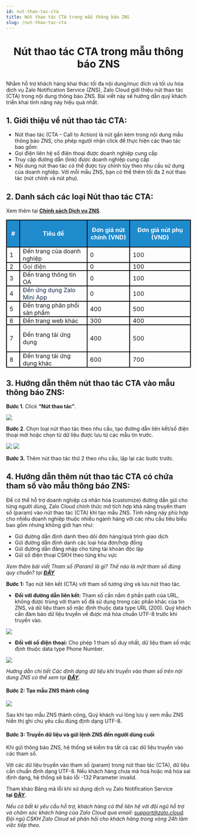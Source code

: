 ```yaml
---
id: nut-thao-tac-cta
title: Nút thao tác CTA trong mẫu thông báo ZNS
slug: /nut-thao-tac-cta
---
```


# <p align ="center">Nút thao tác CTA trong mẫu thông báo ZNS</p>

Nhằm hỗ trợ khách hàng khai thác tối đa nội dung/mục đích và tối ưu hóa dịch vụ Zalo Notification Service (ZNS), Zalo Cloud giới thiệu nút thao tác (CTA) trong nội dung thông báo ZNS. Bài viết này sẽ hướng dẫn quý khách triển khai tính năng này hiệu quả nhất.

## 1. Giới thiệu về nút thao tác CTA:

- Nút thao tác (CTA – Call to Action) là nút gắn kèm trong nội dung mẫu thông báo ZNS, cho phép người nhận click để thực hiện các thao tác bao gồm:
- Gọi điện liên hệ số điện thoại được doanh nghiệp cung cấp
- Truy cập đường dẫn (link) được doanh nghiệp cung cấp
- Nội dung nút thao tác có thể được tùy chỉnh tùy theo nhu cầu sử dụng của doanh nghiệp. Với mỗi mẫu ZNS, bạn có thể thêm tối đa 2 nút thao tác (nút chính và nút phụ).

## 2. Danh sách các loại Nút thao tác CTA:

Xem thêm tại [**Chính sách Dịch vụ ZNS**](https://zalo.cloud/terms).

<div class="table" align="center">
    <table class="ck-table-resized"><colgroup><col style="width:7.24%;"><col style="width:36.49%;"><col style="width:23.25%;"><col style="width:33.02%;"></colgroup><tbody><tr><td style="background-color:#1E8BCD;border:1.5pt solid black;height:15.0pt;padding:0in 5.4pt;width:35.25pt;"><p style="margin-left:0in;text-align:center;"><span style="color:white;"><strong>#</strong></span></p></td><td style="background-color:#1E8BCD;border-bottom-style:solid;border-color:black;border-left-style:none;border-right-style:solid;border-top-style:solid;border-width:1.5pt;height:15.0pt;padding:0in 5.4pt;width:158.55pt;"><p style="margin-left:0in;text-align:center;"><span style="color:white;"><strong>Tiêu đề</strong></span></p></td><td style="background-color:#1E8BCD;border-bottom-style:solid;border-color:black;border-left-style:none;border-right-style:solid;border-top-style:solid;border-width:1.5pt;height:15.0pt;padding:0in 5.4pt;width:81.95pt;"><p style="margin-left:0in;text-align:center;"><span style="color:white;"><strong>Đơn giá nút chính (VND)</strong></span></p></td><td style="background-color:#1E8BCD;border-bottom-style:solid;border-color:black;border-left-style:none;border-right-style:solid;border-top-style:solid;border-width:1.5pt;height:15.0pt;padding:0in 5.4pt;width:1.5in;"><p style="margin-left:0in;text-align:center;"><span style="color:white;"><strong>Đơn giá nút phụ (VND)</strong></span></p></td></tr><tr><td style="border-bottom-style:solid;border-color:black;border-left-style:solid;border-right-style:solid;border-top-style:none;border-width:1.5pt;height:15.0pt;padding:0in 5.4pt;width:35.25pt;">1</td><td style="border-bottom:1.5pt solid black;border-left-style:none;border-right:1.5pt solid black;border-top-style:none;height:15.0pt;padding:0in 5.4pt;width:158.55pt;">Đến trang của doanh nghiệp</td><td style="border-bottom:1.5pt solid black;border-left-style:none;border-right:1.5pt solid black;border-top-style:none;height:15.0pt;padding:0in 5.4pt;width:81.95pt;">0</td><td style="border-bottom:1.5pt solid black;border-left-style:none;border-right:1.5pt solid black;border-top-style:none;height:15.0pt;padding:0in 5.4pt;width:1.5in;">100</td></tr><tr><td style="border-bottom-style:solid;border-color:black;border-left-style:solid;border-right-style:solid;border-top-style:none;border-width:1.5pt;height:15.0pt;padding:0in 5.4pt;width:35.25pt;">2</td><td style="border-bottom:1.5pt solid black;border-left-style:none;border-right:1.5pt solid black;border-top-style:none;height:15.0pt;padding:0in 5.4pt;width:158.55pt;"><span style="color:#37352F;">Gọi điện</span></td><td style="border-bottom:1.5pt solid black;border-left-style:none;border-right:1.5pt solid black;border-top-style:none;height:15.0pt;padding:0in 5.4pt;width:81.95pt;">0</td><td style="border-bottom:1.5pt solid black;border-left-style:none;border-right:1.5pt solid black;border-top-style:none;height:15.0pt;padding:0in 5.4pt;width:1.5in;">100</td></tr><tr><td style="border-bottom-style:solid;border-color:black;border-left-style:solid;border-right-style:solid;border-top-style:none;border-width:1.5pt;height:15.0pt;padding:0in 5.4pt;width:35.25pt;">3</td><td style="border-bottom:1.5pt solid black;border-left-style:none;border-right:1.5pt solid black;border-top-style:none;height:15.0pt;padding:0in 5.4pt;width:158.55pt;">Đến trang thông tin OA</td><td style="border-bottom:1.5pt solid black;border-left-style:none;border-right:1.5pt solid black;border-top-style:none;height:15.0pt;padding:0in 5.4pt;width:81.95pt;">0</td><td style="border-bottom:1.5pt solid black;border-left-style:none;border-right:1.5pt solid black;border-top-style:none;height:15.0pt;padding:0in 5.4pt;width:1.5in;">100</td></tr><tr><td style="border-bottom-style:solid;border-color:black;border-left-style:solid;border-right-style:solid;border-top-style:none;border-width:1.5pt;height:15.0pt;padding:0in 5.4pt;width:35.25pt;">4</td><td style="border-bottom:1.5pt solid black;border-left-style:none;border-right:1.5pt solid black;border-top-style:none;height:15.0pt;padding:0in 5.4pt;width:158.55pt;"><span style="color:#172B4D;">Đến ứng dụng Zalo Mini App</span></td><td style="border-bottom:1.5pt solid black;border-left-style:none;border-right:1.5pt solid black;border-top-style:none;height:15.0pt;padding:0in 5.4pt;width:81.95pt;">0</td><td style="border-bottom:1.5pt solid black;border-left-style:none;border-right:1.5pt solid black;border-top-style:none;height:15.0pt;padding:0in 5.4pt;width:1.5in;">100</td></tr><tr><td style="border-bottom-style:solid;border-color:black;border-left-style:solid;border-right-style:solid;border-top-style:none;border-width:1.5pt;height:15.0pt;padding:0in 5.4pt;width:35.25pt;">5</td><td style="border-bottom:1.5pt solid black;border-left-style:none;border-right:1.5pt solid black;border-top-style:none;height:15.0pt;padding:0in 5.4pt;width:158.55pt;">Đến trang phân phối sản phẩm</td><td style="border-bottom:1.5pt solid black;border-left-style:none;border-right:1.5pt solid black;border-top-style:none;height:15.0pt;padding:0in 5.4pt;width:81.95pt;">400</td><td style="border-bottom:1.5pt solid black;border-left-style:none;border-right:1.5pt solid black;border-top-style:none;height:15.0pt;padding:0in 5.4pt;width:1.5in;">500</td></tr><tr><td style="border-bottom-style:solid;border-color:black;border-left-style:solid;border-right-style:solid;border-top-style:none;border-width:1.5pt;height:15.0pt;padding:0in 5.4pt;width:35.25pt;">6</td><td style="border-bottom:1.5pt solid black;border-left-style:none;border-right:1.5pt solid black;border-top-style:none;height:15.0pt;padding:0in 5.4pt;width:158.55pt;">Đến trang web khác</td><td style="border-bottom:1.5pt solid black;border-left-style:none;border-right:1.5pt solid black;border-top-style:none;height:15.0pt;padding:0in 5.4pt;width:81.95pt;">300</td><td style="border-bottom:1.5pt solid black;border-left-style:none;border-right:1.5pt solid black;border-top-style:none;height:15.0pt;padding:0in 5.4pt;width:1.5in;">400</td></tr><tr><td style="border-bottom-style:solid;border-color:black;border-left-style:solid;border-right-style:solid;border-top-style:none;border-width:1.5pt;height:15.0pt;padding:0in 5.4pt;width:35.25pt;">7</td><td style="border-bottom:1.5pt solid black;border-left-style:none;border-right:1.5pt solid black;border-top-style:none;height:15.0pt;padding:0in 5.4pt;width:158.55pt;"><p style="margin-left:0in;">Đến trang tải ứng dụng</p></td><td style="border-bottom:1.5pt solid black;border-left-style:none;border-right:1.5pt solid black;border-top-style:none;height:15.0pt;padding:0in 5.4pt;width:81.95pt;">400</td><td style="border-bottom:1.5pt solid black;border-left-style:none;border-right:1.5pt solid black;border-top-style:none;height:15.0pt;padding:0in 5.4pt;width:1.5in;">500</td></tr><tr><td style="border-bottom-style:solid;border-color:black;border-left-style:solid;border-right-style:solid;border-top-style:none;border-width:1.5pt;height:15.0pt;padding:0in 5.4pt;width:35.25pt;">8</td><td style="border-bottom:1.5pt solid black;border-left-style:none;border-right:1.5pt solid black;border-top-style:none;height:15.0pt;padding:0in 5.4pt;width:158.55pt;">Đến trang tải ứng dụng khác</td><td style="border-bottom:1.5pt solid black;border-left-style:none;border-right:1.5pt solid black;border-top-style:none;height:15.0pt;padding:0in 5.4pt;width:81.95pt;">600</td><td style="border-bottom:1.5pt solid black;border-left-style:none;border-right:1.5pt solid black;border-top-style:none;height:15.0pt;padding:0in 5.4pt;width:1.5in;">700</td></tr></tbody></table>
</div>

## 3. Hướng dẫn thêm nút thao tác CTA vào mẫu thông báo ZNS:

**Bước 1**. Click **“Nút thao tác”**.

![](https://stc-oa.zdn.vn/uploads/63c38797cc26e1e48e08182bfec28a6b.png)

**Bước 2**. Chọn loại nút thao tác theo nhu cầu, tạo đường dẫn liên kết/số điện thoại mới hoặc chọn từ dữ liệu được lưu từ các mẫu tin trước.

![](https://stc-oa.zdn.vn/uploads/1cd2275feda0bfe46c923278e392dee6.png)
![](https://stc-oa.zdn.vn/uploads/dfbde94e34e21269e42b7106e4a773bf.png)

**Bước 3.** Thêm nút thao tác thứ 2 theo nhu cầu, lặp lại các bước trước.

## 4. Hướng dẫn thêm nút thao tác CTA có chứa tham số vào mẫu thông báo ZNS:

Để có thể hỗ trợ doanh nghiệp cá nhân hóa (customize) đường dẫn gửi cho từng người dùng, Zalo Cloud chính thức mở tích hợp khả năng truyền tham số (param) vào nút thao tác (CTA) khi tạo mẫu ZNS. Tính năng này phù hợp cho nhiều doanh nghiệp thuộc nhiều ngành hàng với các nhu cầu tiêu biểu bao gồm nhưng không giới hạn như:

- Gửi đường dẫn định danh theo dõi đơn hàng/quá trình giao dịch
- Gửi đường dẫn định danh các loại hóa đơn/hợp đồng
- Gửi đường dẫn đăng nhập cho từng tài khoản độc lập
- Gửi số điện thoại CSKH theo từng khu vực

_Xem thêm bài viết Tham số (Param) là gì? Thế nào là một tham số đúng quy chuẩn? tại [**ĐÂY**](https://zalo.cloud/blog/tham-so-param-la-gi-the-nao-la-mot-tham-so-dung-quy-chuan-/4kuprg64gyz88qewg)_

**Bước 1:** Tạo nút liên kết (CTA) với tham số tương ứng và lưu nút thao tác.

- **Đối với đường dẫn liên kết:** Tham số cần nằm ở phần path của URL, không được trùng với tham số đã sử dụng trong các phần khác của tin ZNS, và dữ liệu tham số mặc định thuộc data type URL (200). Quý khách cần đảm bảo dữ liệu truyền về được mã hóa chuẩn UTF-8 trước khi truyền vào.

![](https://stc-oa.zdn.vn/uploads/2491f598361639034facc83b0b157ec5.png)

- **Đối với số điện thoại:** Cho phép 1 tham số duy nhất, dữ liệu tham số mặc định thuộc data type Phone Number.

![](https://stc-oa.zdn.vn/uploads/32d1c365f4e8bcd2a20879a24d960ff3.png)

_Hướng dẫn chi tiết Các định dạng dữ liệu khi truyền vào tham số trên nội dung ZNS có thể xem tại [**ĐÂY**](https://zalo.cloud/blog/cac-dinh-dang-du-lieu-khi-truyen-vao-tham-so-tren-noi-dung-zns/9gubbkay4yyrng86a)._

#### **Bước 2:** Tạo mẫu ZNS thành công 

![](https://stc-oa.zdn.vn/uploads/1f135d505e68a7b7d58e96257546aeef.png)

Sau khi tạo mẫu ZNS thành công, Quý khách vui lòng lưu ý xem mẫu ZNS hiển thị ghi chú yêu cầu đúng định dạng UTF-8.

#### **Bước 3:** Truyền dữ liệu và gửi lệnh ZNS đến người dùng cuối 

Khi gửi thông báo ZNS, hệ thống sẽ kiểm tra tất cả các dữ liệu truyền vào các tham số.

Với các dữ liệu truyền vào tham số (param) trong nút thao tác (CTA), dữ liệu cần chuẩn định dạng UTF-8. Nếu khách hàng chưa mã hoá hoặc mã hóa sai định dạng, hệ thống sẽ báo lỗi -132 Parameter invalid.

Tham khảo Bảng mã lỗi khi sử dụng dịch vụ Zalo Notification Service **tại** [**ĐÂY**](https://developers.zalo.me/docs/api/zalo-notification-service-api/phu-luc/bang-ma-loi-post-5233).

_Nếu có bất kì yêu cầu hỗ trợ, khách hàng có thể liên hệ với đội ngũ hỗ trợ và chăm sóc khách hàng của Zalo Cloud qua email:_ [_support@zalo.cloud_](mailto:support@zalo.cloud)_. Đội ngũ CSKH Zalo Cloud sẽ phản hồi cho khách hàng trong vòng 24h làm việc tiếp theo._
